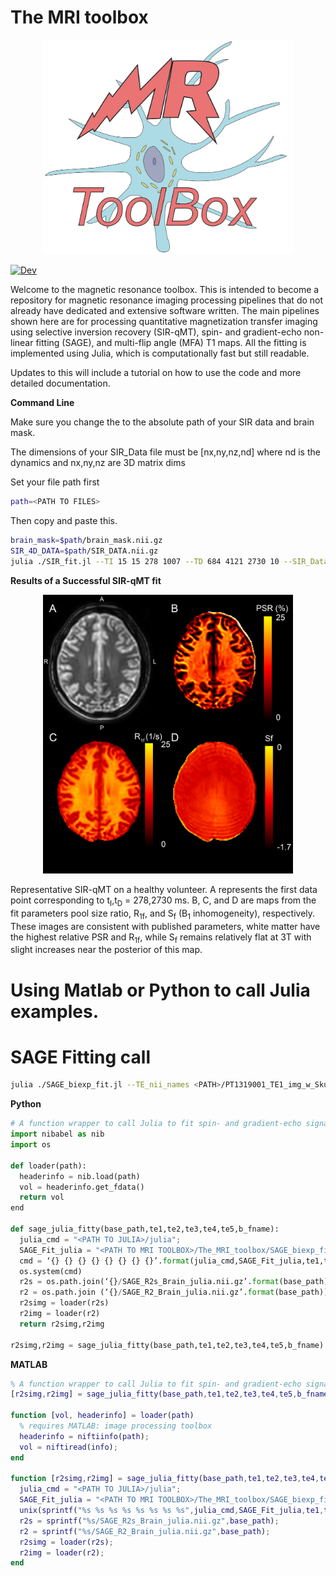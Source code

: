 # The MRI toolbox

<p align="center">
  <img src="https://github.com/nicksisco1932/The_MRI_toolbox/blob/master/Images/MR_logo_big.png" alt="drawing" width="400"/>
</p>

[![Dev](https://img.shields.io/badge/docs-dev-blue.svg)](https://nicksisco1932.github.io/The_MRI_toolbox/docs)

Welcome to the magnetic resonance toolbox. This is intended to become a repository for magnetic resonance imaging processing pipelines that do not already have dedicated and extensive software written. The main pipelines shown here are for processing quantitative magnetization transfer imaging using selective inversion recovery (SIR-qMT), spin- and gradient-echo non-linear fitting (SAGE), and multi-flip angle (MFA) T1 maps. All the fitting is implemented using Julia, which is computationally fast but still readable.

Updates to this will include a tutorial on how to use the code and more detailed documentation. 


**Command Line**

Make sure you change the <PATH> to the absolute path of your SIR data and brain mask.
  
The dimensions of your SIR_Data file must be [nx,ny,nz,nd] where nd is the dynamics and nx,ny,nz are 3D matrix dims

  Set your file path first
```Bash
path=<PATH TO FILES>
```
  Then copy and paste this.
```Bash
brain_mask=$path/brain_mask.nii.gz
SIR_4D_DATA=$path/SIR_DATA.nii.gz
julia ./SIR_fit.jl --TI 15 15 278 1007 --TD 684 4121 2730 10 --SIR_Data $SIR_4D_DATA --SIR_brainMask $brain_mask --kmf 14.5 --Sm 0.83
```


**Results of a Successful SIR-qMT fit**
<p align="center">
  <img src="https://github.com/nicksisco1932/The_MRI_toolbox/blob/master/Images/Brain_Figure.png" alt="drawing" width="400"/>
</p>
Representative SIR-qMT on a healthy volunteer. A represents the first data point corresponding to t<sub>I</sub>,t<sub>D</sub> = 278,2730 ms. B, C, and D are maps from the fit parameters pool size ratio, R<sub>1f</sub>, and S<sub>f</sub> (B<sub>1</sub> inhomogeneity), respectively. These images are consistent with published parameters, white matter have the highest relative PSR and R<sub>1f</sub>, while S<sub>f</sub> remains relatively flat at 3T with slight increases near the posterior of this map.
  
  
# Using Matlab or Python to call Julia examples.
  

# SAGE Fitting call
```bash
julia ./SAGE_biexp_fit.jl --TE_nii_names <PATH>/PT1319001_TE1_img_w_Skull.nii.gz <PATH>/PT1319001_TE2_img_w_Skull.nii.gz <PATH>/PT1319001_TE3_img_w_Skull.nii.gz <PATH>/PT1319001_TE4_img_w_Skull.nii.gz <PATH>/PT1319001_TE5_img_w_Skull.nii.gz --SAGE_nii_brainMask <PATH>/bPT1319001_preb_mask.nii.gz --echos 7.82 28.8 60.7 81.6 102.6  
```
  
**Python**
```Python
# A function wrapper to call Julia to fit spin- and gradient-echo signal to a piecewise function using Julia
import nibabel as nib
import os

def loader(path):
  headerinfo = nib.load(path)
  vol = headerinfo.get_fdata()
  return vol
end

def sage_julia_fitty(base_path,te1,te2,te3,te4,te5,b_fname):
  julia_cmd = "<PATH TO JULIA>/julia";
  SAGE_Fit_julia = "<PATH TO MRI TOOLBOX>/The_MRI_toolbox/SAGE_biexp_fit.jl"
  cmd = ‘{} {} {} {} {} {} {} {}’.format(julia_cmd,SAGE_Fit_julia,te1,te2,te3,te4,te5,b_fname)  
  os.system(cmd)
  r2s = os.path.join(‘{}/SAGE_R2s_Brain_julia.nii.gz’.format(base_path))
  r2 = os.path.join (‘{}/SAGE_R2_Brain_julia.nii.gz’.format(base_path))  
  r2simg = loader(r2s)
  r2img = loader(r2)
  return r2simg,r2img

r2simg,r2img = sage_julia_fitty(base_path,te1,te2,te3,te4,te5,b_fname) # this should return two arrays

```

**MATLAB**

```MATLAB
% A function wrapper to call Julia to fit spin- and gradient-echo signal to a piecewise function using Julia
[r2simg,r2img] = sage_julia_fitty(base_path,te1,te2,te3,te4,te5,b_fname);

function [vol, headerinfo] = loader(path)
  % requires MATLAB: image processing toolbox
  headerinfo = niftiinfo(path);
  vol = niftiread(info);
end

function [r2simg,r2img] = sage_julia_fitty(base_path,te1,te2,te3,te4,te5,b_fname)
  julia_cmd = "<PATH TO JULIA>/julia";
  SAGE_Fit_julia = "<PATH TO MRI TOOLBOX>/The_MRI_toolbox/SAGE_biexp_fit.jl";
  unix(sprintf("%s %s %s %s %s %s %s %s",julia_cmd,SAGE_Fit_julia,te1,te2,te3,te4,te5,b_fname))  
  r2s = sprintf("%s/SAGE_R2s_Brain_julia.nii.gz",base_path);
  r2 = sprintf("%s/SAGE_R2_Brain_julia.nii.gz",base_path);  
  r2simg = loader(r2s);  
  r2img = loader(r2);
end

```



